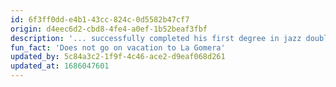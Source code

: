 ```yaml
---
id: 6f3ff0dd-e4b1-43cc-824c-0d5582b47cf7
origin: d4eec6d2-cbd8-4fe4-a0ef-1b52beaf3fbf
description: '... successfully completed his first degree in jazz double bass in 2016 and his second degree in classical double bass at HMT Leipzig in 2019. In Stegreif he strives to accompany appropriately and tastefully both in a band context with the rhythm section as well as in an orchestral context.'
fun_fact: 'Does not go on vacation to La Gomera'
updated_by: 5c84a3c2-1f9f-4c46-ace2-d9eaf068d261
updated_at: 1686047601
---
```

